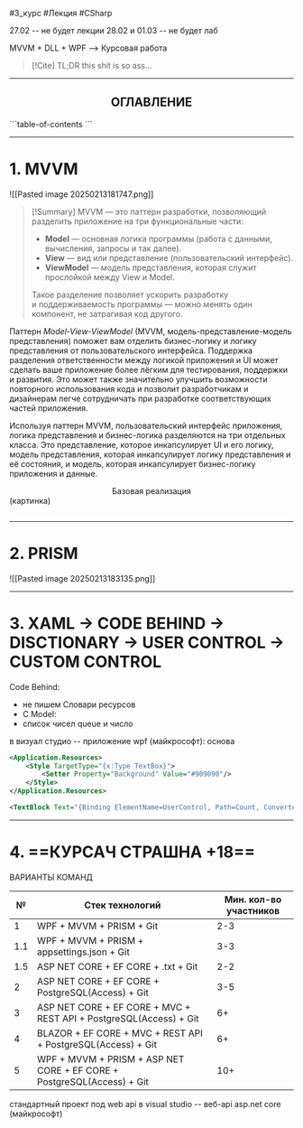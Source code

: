 #3_курс #Лекция #CSharp

27.02 -- не будет лекции
28.02 и 01.03 -- не будет лаб

MVVM + DLL + WPF --> Курсовая работа

> [!Cite] TL;DR
> this shit is so ass...

---
<center><h2>ОГЛАВЛЕНИЕ</h2></center>
```table-of-contents
```

---
# 1. MVVM

![[Pasted image 20250213181747.png]]

> [!Summary]
> MVVM — это паттерн разработки, позволяющий разделить приложение на три функциональные части:
>- **Model** — основная логика программы (работа с данными, вычисления, запросы и так далее).
>- **View** — вид или представление (пользовательский интерфейс).
>- **ViewModel** — модель представления, которая служит прослойкой между View и Model.
>
>Такое разделение позволяет ускорить разработку и поддерживаемость программы — можно менять один компонент, не затрагивая код другого.

Паттерн _Model-View-ViewModel_ (MVVM, модель-представление-модель представления) поможет вам отделить бизнес-логику и логику представления от пользовательского интерфейса. Поддержка разделения ответственности между логикой приложения и UI может сделать ваше приложение более лёгким для тестирования, поддержки и развития. Это может также значительно улучшить возможности повторного использования кода и позволит разработчикам и дизайнерам легче сотрудничать при разработке соответствующих частей приложения.  
  
Используя паттерн MVVM, пользовательский интерфейс приложения, логика представления и бизнес-логика разделяются на три отдельных класса. Это представление, которое инкапсулирует UI и его логику, модель представления, которая инкапсулирует логику представления и её состояния, и модель, которая инкапсулирует бизнес-логику приложения и данные.

<center>Базовая реализация</center>
(картинка)

```cs

```


---
# 2. PRISM

![[Pasted image 20250213183135.png]]


---
# 3. XAML -> CODE BEHIND -> DISCTIONARY -> USER CONTROL -> CUSTOM CONTROL

Code Behind:
- не пишем
Словари ресурсов
- С
Model:
- список чисел queue и число

в визуал студио -- приложение wpf (майкрософт): основа

```xml
<Application.Resources>
	<Style TargetType="{x:Type TextBox}">
		<Setter Property="Background" Value="#909090"/>
	</Style>
</Application.Resources>
```

```xml
<TextBlock Text="{Binding ElementName=UserControl, Path=Count, Converter={}, ConverterParameter={Binding...}}" Grid.Column="0"/>
```


---
# 4. ==КУРСАЧ СТРАШНА +18==

ВАРИАНТЫ КОМАНД

| №   | Стек технологий                                                        | Мин. кол-во участников |
| --- | ---------------------------------------------------------------------- | ---------------------- |
| 1   | WPF + MVVM + PRISM + Git                                               | 2-3                    |
| 1.1 | WPF + MVVM + PRISM + appsettings.json + Git                            | 3-3                    |
| 1.5 | ASP NET CORE + EF CORE + .txt + Git                                    | 2-2                    |
| 2   | ASP NET CORE + EF CORE + PostgreSQL(Access) + Git                      | 3-5                    |
| 3   | ASP NET CORE + EF CORE + MVC + REST API + PostgreSQL(Access) + Git     | 6+                     |
| 4   | BLAZOR + EF CORE + MVC + REST API + PostgreSQL(Access) + Git           | 6+                     |
| 5   | WPF + MVVM + PRISM + ASP NET CORE + EF CORE + PostgreSQL(Access) + Git | 10+                    |
стандартный проект под web api в visual studio -- веб-api asp.net core (майкрософт)
